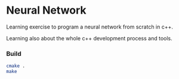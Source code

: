 Neural Network
==============

Learning exercise to program a neural network from scratch in c++.

Learning also about the whole c++ development process and tools.


### Build

```bash
cmake .
make
```
